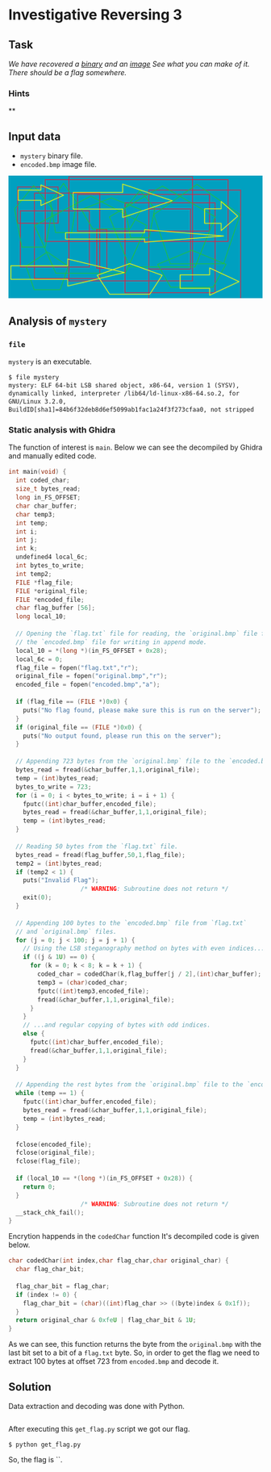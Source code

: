 # Investigative Reversing 3

## Task

*We have recovered a [binary](https://jupiter.challenges.picoctf.org/static/fd9d5bc48b1a6821ce8128672faf3edf/mystery) and 
an [image](https://jupiter.challenges.picoctf.org/static/fd9d5bc48b1a6821ce8128672faf3edf/encoded.bmp) 
See what you can make of it. There should be a flag somewhere.*

### Hints

**

## Input data

* `mystery` binary file.
* `encoded.bmp` image file.

![encoded.bmp](https://github.com/KryvavyiPotii/ctf-write-ups/blob/main/picoCTF/picoCTF%202019/Investigative%20Reversing%203/encoded.bmp)

## Analysis of `mystery`

### `file`

`mystery` is an executable.

```console
$ file mystery 
mystery: ELF 64-bit LSB shared object, x86-64, version 1 (SYSV), dynamically linked, interpreter /lib64/ld-linux-x86-64.so.2, for GNU/Linux 3.2.0, BuildID[sha1]=84b6f32deb8d6ef5099ab1fac1a24f3f273cfaa0, not stripped
```

### Static analysis with Ghidra

The function of interest is `main`.
Below we can see the decompiled by Ghidra and manually edited code. 

```c
int main(void) {
  int coded_char;
  size_t bytes_read;
  long in_FS_OFFSET;
  char char_buffer;
  char temp3;
  int temp;
  int i;
  int j;
  int k;
  undefined4 local_6c;
  int bytes_to_write;
  int temp2;
  FILE *flag_file;
  FILE *original_file;
  FILE *encoded_file;
  char flag_buffer [56];
  long local_10;

  // Opening the `flag.txt` file for reading, the `original.bmp` file for reading and
  // the `encoded.bmp` file for writing in append mode. 
  local_10 = *(long *)(in_FS_OFFSET + 0x28);
  local_6c = 0;
  flag_file = fopen("flag.txt","r");
  original_file = fopen("original.bmp","r");
  encoded_file = fopen("encoded.bmp","a");

  if (flag_file == (FILE *)0x0) {
    puts("No flag found, please make sure this is run on the server");
  }
  if (original_file == (FILE *)0x0) {
    puts("No output found, please run this on the server");
  }

  // Appending 723 bytes from the `original.bmp` file to the `encoded.bmp` file. 
  bytes_read = fread(&char_buffer,1,1,original_file);
  temp = (int)bytes_read;
  bytes_to_write = 723;
  for (i = 0; i < bytes_to_write; i = i + 1) {
    fputc((int)char_buffer,encoded_file);
    bytes_read = fread(&char_buffer,1,1,original_file);
    temp = (int)bytes_read;
  }

  // Reading 50 bytes from the `flag.txt` file.
  bytes_read = fread(flag_buffer,50,1,flag_file);
  temp2 = (int)bytes_read;
  if (temp2 < 1) {
    puts("Invalid Flag");
                    /* WARNING: Subroutine does not return */
    exit(0);
  }

  // Appending 100 bytes to the `encoded.bmp` file from `flag.txt`
  // and `original.bmp` files.
  for (j = 0; j < 100; j = j + 1) {
    // Using the LSB steganography method on bytes with even indices...
    if ((j & 1U) == 0) {
      for (k = 0; k < 8; k = k + 1) {
        coded_char = codedChar(k,flag_buffer[j / 2],(int)char_buffer);
        temp3 = (char)coded_char;
        fputc((int)temp3,encoded_file);
        fread(&char_buffer,1,1,original_file);
      }
    }
    // ...and regular copying of bytes with odd indices.
    else {
      fputc((int)char_buffer,encoded_file);
      fread(&char_buffer,1,1,original_file);
    }
  }

  // Appending the rest bytes from the `original.bmp` file to the `encoded.bmp` file.
  while (temp == 1) {
    fputc((int)char_buffer,encoded_file);
    bytes_read = fread(&char_buffer,1,1,original_file);
    temp = (int)bytes_read;
  }

  fclose(encoded_file);
  fclose(original_file);
  fclose(flag_file);

  if (local_10 == *(long *)(in_FS_OFFSET + 0x28)) {
    return 0;
  }
                    /* WARNING: Subroutine does not return */
  __stack_chk_fail();
}
```

Encrytion happends in the `codedChar` function
It's decompiled code is given below.

```c
char codedChar(int index,char flag_char,char original_char) {
  char flag_char_bit;
  
  flag_char_bit = flag_char;
  if (index != 0) {
    flag_char_bit = (char)((int)flag_char >> ((byte)index & 0x1f));
  }
  return original_char & 0xfeU | flag_char_bit & 1U;
}
```

As we can see, this function returns the byte from the `original.bmp` with the last bit set to
a bit of a `flag.txt` byte.
So, in order to get the flag we need to extract 100 bytes at offset 723 from `encoded.bmp` and
decode it.
   
## Solution

Data extraction and decoding was done with Python.

```python

```

After executing this `get_flag.py` script we got our flag.

```console
$ python get_flag.py 

```

So, the flag is ``.

